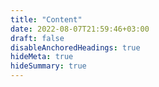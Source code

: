 ```yaml
---
title: "Content"
date: 2022-08-07T21:59:46+03:00
draft: false
disableAnchoredHeadings: true
hideMeta: true
hideSummary: true
---
```

